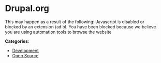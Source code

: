 # Drupal.org


This may happen as a result of the following: Javascript is disabled or blocked by an extension (ad bl. You have been blocked because we believe you are using automation tools to browse the website



**Categories**:
- [Development](https://github.com/apis-list/apis-list#development)
- [Open Source](https://github.com/apis-list/apis-list#open-source)





